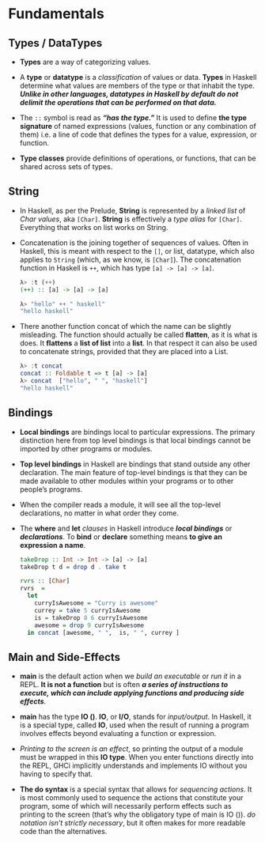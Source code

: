 # Fundamentals

## Types / DataTypes

 - **Types** are a way of categorizing values.

 - A **type** or **datatype** is a _classification_ of values or data. **Types** in Haskell determine what values are members of the type or that inhabit the type. **_Unlike in other languages, datatypes in Haskell by default do not delimit the operations that can be performed on that data._**

- The `::` symbol is read as _**“has the type.”**_ It is used to define **the type signature** of named expressions (values, function or any combination of them) i.e. a line of code that defines the types for a value, expression, or function.


- **Type classes** provide definitions of operations, or functions, that can be shared across sets of types.

## String

- In Haskell, as per the Prelude, **String** is represented by a _linked list_ of _Char values_, aka `[Char]`. **String** is effectively a _type alias_ for `[Char]`. Everything that works on list works on String.


- Concatenation is the joining together of sequences of values. Often in Haskell, this is meant with respect to the `[]`, or list, datatype, which also applies to `String` (which, as we know, is `[Char]`). The concatenation function in Haskell is `++`, which has type `[a] -> [a] -> [a]`.

    ```haskell
    λ> :t (++)
    (++) :: [a] -> [a] -> [a]
  
    λ> "hello" ++ " haskell"
    "hello haskell"
    ```


- There another function concat of which the name can be slightly misleading. The function should actually be called **flatten**, as it is what is does. It **flattens** a **list of list** into a **list**. In that respect it can also be used to concatenate strings, provided that they are placed into a List. 

    ```haskell
    λ> :t concat
    concat :: Foldable t => t [a] -> [a]
    λ> concat  ["hello", " ", "haskell"]
    "hello haskell"
    ```



## Bindings

- **Local bindings** are bindings local to particular expressions. The primary distinction here from top level bindings is that local bindings cannot be imported by other programs or modules.


- **Top level bindings** in Haskell are bindings that stand outside any other declaration. The main feature of top-level bindings is that they can be made available to other modules within your programs or to other people’s programs.


- When the compiler reads a module, it will see all the top-level declarations, no matter in what order they come.


- The **where** and **let** _clauses_ in Haskell introduce **_local bindings_** or **_declarations_**. To **bind** or **declare** something means **to give an expression a name**.

    ```haskell
    takeDrop :: Int -> Int -> [a] -> [a]
    takeDrop t d = drop d . take t
  
    rvrs :: [Char]
    rvrs  =
      let
        curryIsAwesome = "Curry is awesome"
        currey = take 5 curryIsAwesome
        is = takeDrop 8 6 curryIsAwesome
        awesome = drop 9 curryIsAwesome
      in concat [awesome, " ",  is, " ", currey ]
    ```

## Main and Side-Effects

- **main** is the default action when we _build an executable_ or _run it_ in a REPL. **It is not a function** but is often **_a series of instructions to execute, which can include applying functions and producing side effects_**.


- **main** has the type **IO ()**. **IO**, or **I/O**, stands for _input/output_. In Haskell, it is a special type, called **IO**, used when the result of running a program involves effects beyond evaluating a function or expression.


- _Printing to the screen is an effect_, so printing the output of a module must be wrapped in this **IO type**. When you enter functions directly into the REPL, GHCi implicitly understands and implements IO without you having to specify that.


- **The do syntax** is a special syntax that allows for _sequencing actions_. It is most commonly used to sequence the actions that constitute your program, some of which will necessarily perform effects such as printing to the screen (that’s why the obligatory type of main is IO ()). _do notation isn’t strictly necessary_, but it often makes for more readable code than the alternatives.






